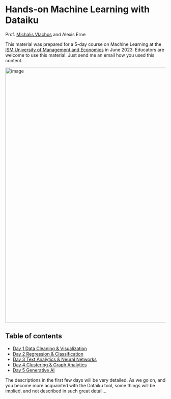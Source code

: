 # **Hands-on Machine Learning with Dataiku**

Prof. [Michalis Vlachos](https://people.unil.ch/michalisvlachos/) and  Alexis Erne

This material was prepared for a 5-day course on Machine Learning at the [ISM University of Management and Economics](https://www.ism.lt/en/) in June 2023. Educators are welcome to use this material. Just send me an email how you used this content.

<img width="800" alt="image" src="https://github.com/michalis0/ML_dataiku/assets/28807066/1badbcd0-ed0e-48bd-9fac-2e7e2879d2e1">



## Table of contents 
* [Day 1 Data Cleaning & Visualization](/Day%201/README.md)
* [Day 2 Regression & Classification](/Day%202/README.md)
* [Day 3 Text Analytics & Neural Networks](/Day%203/README.md)
* [Day 4 Clustering & Graph Analytics](/Day%204/README.md)
* [Day 5 Generative AI](/Day%205/README.md)

The descriptions in the first few days will be very detailed. As we go on, and you become more acquainted with the Dataiku tool, some things will be implied, and not described in such great detail...
